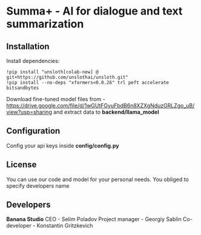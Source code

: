 # Summa+ - AI for dialogue and text summarization
## Installation
Install dependencies:
```
!pip install "unsloth[colab-new] @ git+https://github.com/unslothai/unsloth.git"
!pip install --no-deps "xformers<0.0.26" trl peft accelerate bitsandbytes
```
Download fine-tuned model files from - https://drive.google.com/file/d/1wGUtFGyuFbdB6n8XZXgNduzGRLZgo_uB/view?usp=sharing and extract data to **backend/llama_model**

## Configuration
Config your api keys inside **config/config.py**

## License
You can use our code and model for your personal needs. You obliged to specify developers name

## Developers
**Banana Studio**
CEO - Selim Poladov
Project manager - Georgiy Sablin
Co-developer - Konstantin Gritzkevich
